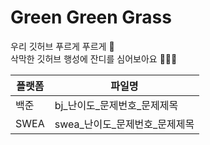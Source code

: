 # Green Green Grass
우리 깃허브 푸르게 푸르게 🌱 <br>
삭막한 깃허브 행성에 잔디를 심어보아요 👩🏻‍🌾 <br>

|플랫폼|파일명|
|------|---|
|백준|bj_난이도_문제번호_문제제목|
|SWEA|swea_난이도_문제번호_문제제목|
